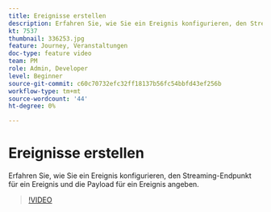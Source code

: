 ```yaml
---
title: Ereignisse erstellen
description: Erfahren Sie, wie Sie ein Ereignis konfigurieren, den Streaming-Endpunkt für ein Ereignis und die Payload für ein Ereignis angeben.
kt: 7537
thumbnail: 336253.jpg
feature: Journey, Veranstaltungen
doc-type: feature video
team: PM
role: Admin, Developer
level: Beginner
source-git-commit: c60c70732efc32ff18137b56fc54bbfd43ef256b
workflow-type: tm+mt
source-wordcount: '44'
ht-degree: 0%

---
```



# Ereignisse erstellen

Erfahren Sie, wie Sie ein Ereignis konfigurieren, den Streaming-Endpunkt für ein Ereignis und die Payload für ein Ereignis angeben.

>[!VIDEO](https://video.tv.adobe.com/v/336253?quality=12)
